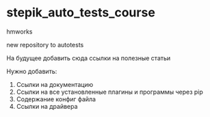 # stepik_auto_tests_course
hmworks

new repository to autotests

На будущее добавить сюда ссылки на полезные статьи

Нужно добавить:
1. Ссылки на документацию
2. Ссылки на все установленные плагины и программы через pip
3. Содержание конфиг файла
4. Ссылки на драйвера
